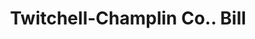 ---
doi: 10.7916/D8F77QMW
date_other: '1913'
date_other_textual: '1913'
form: printed ephemera
genre:
- Invoices
name:
- Twitchell-Champlin Co.
object_in_context_url: https://biggert.cul.columbia.edu/items/view/ave_biggert_00591
subject_hierarchical_geographic:
- Portland, Maine, United States
subject_name:
- Twitchell-Champlin Co.
title: Twitchell-Champlin Co.. Bill
sort_title: Twitchell-Champlin Co.. Bill
call_number: ave_biggert_00591
coordinates:
- 43.666666666666664,-70.26666666666667
pid: ave_biggert_00591
identifiers: ave_biggert_00591
thumbnail: https://derivativo-1.library.columbia.edu/iiif/2/ldpd:343725/full/!256,256/0/native.jpg
permalink: "/biggert/ave_biggert_00591/"
layout: iiif-image-page
---